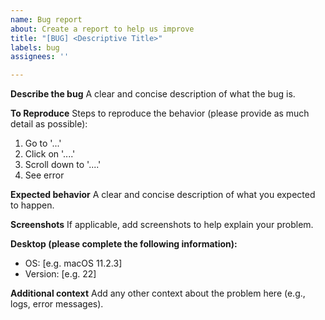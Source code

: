 ```yaml
---
name: Bug report
about: Create a report to help us improve
title: "[BUG] <Descriptive Title>"
labels: bug
assignees: ''

---
```


**Describe the bug**
A clear and concise description of what the bug is.

**To Reproduce**
Steps to reproduce the behavior (please provide as much detail as possible):
1. Go to '...'
2. Click on '....'
3. Scroll down to '....'
4. See error

**Expected behavior**
A clear and concise description of what you expected to happen.

**Screenshots**
If applicable, add screenshots to help explain your problem.

**Desktop (please complete the following information):**
 - OS: [e.g. macOS 11.2.3]
 - Version: [e.g. 22]

**Additional context**
Add any other context about the problem here (e.g., logs, error messages).